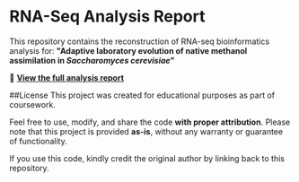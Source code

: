 # RNA-Seq Analysis Report

This repository contains the reconstruction of RNA-seq bioinformatics analysis for:
**"Adaptive laboratory evolution of native methanol assimilation in *Saccharomyces cerevisiae*"**

📄 **[View the full analysis report](https://nikolaossamperis.github.io/group1_project7BBG1002/project7BBG1002.html)**

##License 
This project was created for educational purposes as part of coursework.

Feel free to use, modify, and share the code **with proper attribution**. Please note that this project is provided **as-is**, without any warranty or guarantee of functionality.

If you use this code, kindly credit the original author by linking back to this repository.
